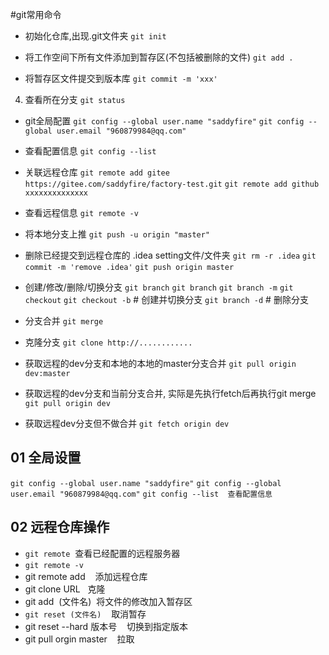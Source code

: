 #git常用命令

- 初始化仓库,出现.git文件夹
`git init `

- 将工作空间下所有文件添加到暂存区(不包括被删除的文件)
`git add .`

- 将暂存区文件提交到版本库
`git commit -m 'xxx'`

4. 查看所在分支
`git status`

- git全局配置
`git config --global user.name "saddyfire"`
`git config --global user.email "960879984@qq.com"`
- 查看配置信息
`git config --list`

- 关联远程仓库
`git remote add gitee https://gitee.com/saddyfire/factory-test.git`
`git remote add github xxxxxxxxxxxxxx `

- 查看远程信息
`git remote -v`

- 将本地分支上推
`git push -u origin "master"`

- 删除已经提交到远程仓库的 .idea setting文件/文件夹
`git rm -r .idea`
`git commit -m 'remove .idea'`
`git push origin master`

- 创建/修改/删除/切换分支
`git branch`
`git branch`
`git branch -m`
`git checkout`
`git checkout -b`	 # 创建并切换分支
`git branch -d`	# 删除分支

- 分支合并
`git merge`

- 克隆分支
`git clone http://............`

- 获取远程的dev分支和本地的本地的master分支合并
`git pull origin dev:master`

- 获取远程的dev分支和当前分支合并, 实际是先执行fetch后再执行git merge
`git pull origin dev`

- 获取远程dev分支但不做合并
`git fetch origin dev `





## 01 全局设置

`git config --global user.name "saddyfire"`
`git config --global user.email "960879984@qq.com"`
`git config --list  查看配置信息`

## 02 远程仓库操作

- `git remote`  查看已经配置的远程服务器
- `git remote -v`
- git remote add    添加远程仓库
- git clone URL   克隆
- git add  (文件名)  将文件的修改加入暂存区
- `git reset (文件名)`    取消暂存
- git reset --hard 版本号    切换到指定版本
- git pull orgin master    拉取